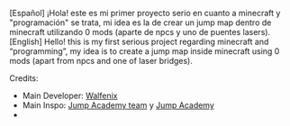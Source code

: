 [Español]
¡Hola! este es mi primer proyecto serio en cuanto a minecraft y "programación" se trata, mi idea es la de crear un jump map dentro de minecraft utilizando 0 mods (aparte de npcs y uno de puentes lasers).
[English]
Hello! this is my first serious project regarding minecraft and “programming”, my idea is to create a jump map inside minecraft using 0 mods (apart from npcs and one of laser bridges).

Credits:

- Main Developer: [Walfenix](https://www.youtube.com/@Walfenix)
- Main Inspo: [Jump Academy team](https://jumpacademy.tf/members) y [Jump Academy](https://jumpacademy.tf/)
- 
